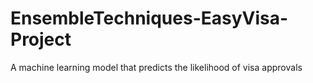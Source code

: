 # EnsembleTechniques-EasyVisa-Project
A machine learning model that predicts the likelihood of visa approvals
